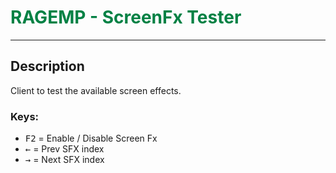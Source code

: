 # <span style="color:#018144">RAGEMP - ScreenFx Tester</span>

---

## Description

Client to test the available screen effects.

### Keys:

- <kbd>F2</kbd> = Enable / Disable Screen Fx
- <kbd>←</kbd>	= Prev SFX index
- <kbd>→</kbd>	= Next SFX index